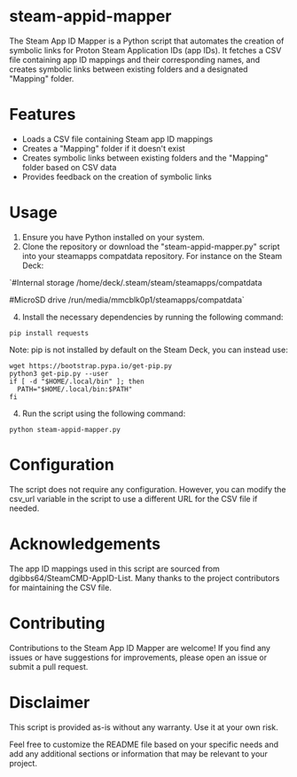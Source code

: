 # steam-appid-mapper
The Steam App ID Mapper is a Python script that automates the creation of symbolic links for Proton Steam Application IDs (app IDs). It fetches a CSV file containing app ID mappings and their corresponding names, and creates symbolic links between existing folders and a designated "Mapping" folder.

# Features
* Loads a CSV file containing Steam app ID mappings
* Creates a "Mapping" folder if it doesn't exist
* Creates symbolic links between existing folders and the "Mapping" folder based on CSV data
* Provides feedback on the creation of symbolic links

# Usage
1. Ensure you have Python installed on your system.
2. Clone the repository or download the "steam-appid-mapper.py" script into your steamapps compatdata repository. For instance on the Steam Deck:

`#Internal storage
/home/deck/.steam/steam/steamapps/compatdata

#MicroSD drive
/run/media/mmcblk0p1/steamapps/compatdata`

4. Install the necessary dependencies by running the following command:

`pip install requests`

Note: pip is not installed by default on the Steam Deck, you can instead use:

```
wget https://bootstrap.pypa.io/get-pip.py
python3 get-pip.py --user
if [ -d "$HOME/.local/bin" ]; then
  PATH="$HOME/.local/bin:$PATH"
fi
```

4. Run the script using the following command:

`python steam-appid-mapper.py`

# Configuration
The script does not require any configuration. However, you can modify the csv_url variable in the script to use a different URL for the CSV file if needed.

# Acknowledgements
The app ID mappings used in this script are sourced from dgibbs64/SteamCMD-AppID-List. Many thanks to the project contributors for maintaining the CSV file.

# Contributing
Contributions to the Steam App ID Mapper are welcome! If you find any issues or have suggestions for improvements, please open an issue or submit a pull request.

# Disclaimer
This script is provided as-is without any warranty. Use it at your own risk.

Feel free to customize the README file based on your specific needs and add any additional sections or information that may be relevant to your project.
